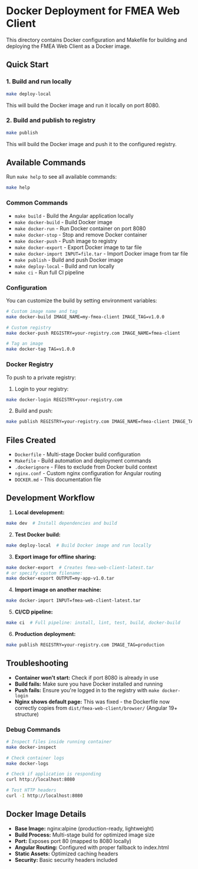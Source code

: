 # Docker Deployment for FMEA Web Client

This directory contains Docker configuration and Makefile for building and deploying the FMEA Web Client as a Docker image.

## Quick Start

### 1. Build and run locally
```bash
make deploy-local
```
This will build the Docker image and run it locally on port 8080.

### 2. Build and publish to registry
```bash
make publish
```
This will build the Docker image and push it to the configured registry.

## Available Commands

Run `make help` to see all available commands:

```bash
make help
```

### Common Commands

- `make build` - Build the Angular application locally
- `make docker-build` - Build Docker image
- `make docker-run` - Run Docker container on port 8080
- `make docker-stop` - Stop and remove Docker container
- `make docker-push` - Push image to registry
- `make docker-export` - Export Docker image to tar file
- `make docker-import INPUT=file.tar` - Import Docker image from tar file
- `make publish` - Build and push Docker image
- `make deploy-local` - Build and run locally
- `make ci` - Run full CI pipeline

### Configuration

You can customize the build by setting environment variables:

```bash
# Custom image name and tag
make docker-build IMAGE_NAME=my-fmea-client IMAGE_TAG=v1.0.0

# Custom registry
make docker-push REGISTRY=your-registry.com IMAGE_NAME=fmea-client

# Tag an image
make docker-tag TAG=v1.0.0
```

### Docker Registry

To push to a private registry:

1. Login to your registry:
```bash
make docker-login REGISTRY=your-registry.com
```

2. Build and push:
```bash
make publish REGISTRY=your-registry.com IMAGE_NAME=fmea-client IMAGE_TAG=latest
```

## Files Created

- `Dockerfile` - Multi-stage Docker build configuration
- `Makefile` - Build automation and deployment commands
- `.dockerignore` - Files to exclude from Docker build context
- `nginx.conf` - Custom nginx configuration for Angular routing
- `DOCKER.md` - This documentation file

## Development Workflow

1. **Local development:**
```bash
make dev  # Install dependencies and build
```

2. **Test Docker build:**
```bash
make deploy-local  # Build Docker image and run locally
```

3. **Export image for offline sharing:**
```bash
make docker-export  # Creates fmea-web-client-latest.tar
# or specify custom filename:
make docker-export OUTPUT=my-app-v1.0.tar
```

4. **Import image on another machine:**
```bash
make docker-import INPUT=fmea-web-client-latest.tar
```

5. **CI/CD pipeline:**
```bash
make ci  # Full pipeline: install, lint, test, build, docker-build
```

6. **Production deployment:**
```bash
make publish REGISTRY=your-registry.com IMAGE_TAG=production
```

## Troubleshooting

- **Container won't start:** Check if port 8080 is already in use
- **Build fails:** Make sure you have Docker installed and running
- **Push fails:** Ensure you're logged in to the registry with `make docker-login`
- **Nginx shows default page:** This was fixed - the Dockerfile now correctly copies from `dist/fmea-web-client/browser/` (Angular 19+ structure)

### Debug Commands

```bash
# Inspect files inside running container
make docker-inspect

# Check container logs
make docker-logs

# Check if application is responding
curl http://localhost:8080

# Test HTTP headers
curl -I http://localhost:8080
```

## Docker Image Details

- **Base Image:** nginx:alpine (production-ready, lightweight)
- **Build Process:** Multi-stage build for optimized image size
- **Port:** Exposes port 80 (mapped to 8080 locally)
- **Angular Routing:** Configured with proper fallback to index.html
- **Static Assets:** Optimized caching headers
- **Security:** Basic security headers included
